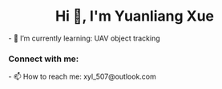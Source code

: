 <h1 align="center">Hi 👋, I'm Yuanliang Xue</h1>
- 🌱 I’m currently learning: UAV object tracking



<h3 align="left">Connect with me:</h3>
<p align="left">
</p>
- 📫 How to reach me: xyl_507@outlook.com
